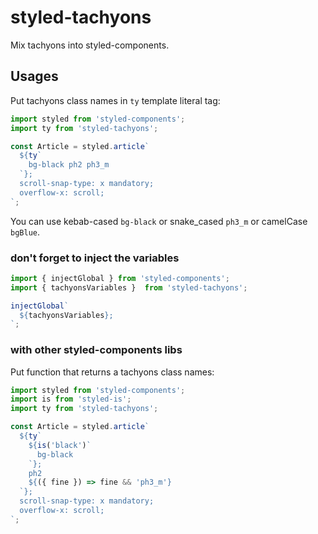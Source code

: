 # styled-tachyons

Mix tachyons into styled-components.

## Usages

Put tachyons class names in `ty` template literal tag:

```js
import styled from 'styled-components';
import ty from 'styled-tachyons';

const Article = styled.article`
  ${ty`
    bg-black ph2 ph3_m
  `};
  scroll-snap-type: x mandatory;
  overflow-x: scroll;
`;
```

You can use kebab-cased `bg-black` or snake_cased `ph3_m` or camelCase `bgBlue`.

### don't forget to inject the variables

```js
import { injectGlobal } from 'styled-components';
import { tachyonsVariables }  from 'styled-tachyons';

injectGlobal`
  ${tachyonsVariables};
`;
```

### with other styled-components libs

Put function that returns a tachyons class names:

```js
import styled from 'styled-components';
import is from 'styled-is';
import ty from 'styled-tachyons';

const Article = styled.article`
  ${ty`
    ${is('black')`
      bg-black
    `};
    ph2
    ${({ fine }) => fine && 'ph3_m'}
  `};
  scroll-snap-type: x mandatory;
  overflow-x: scroll;
`;
```
